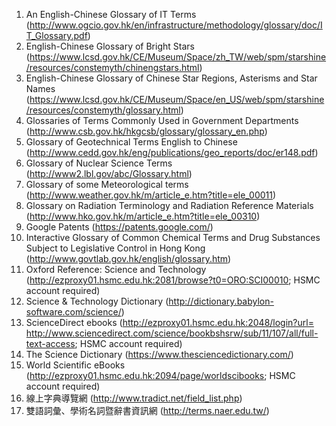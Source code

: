1.	An English-Chinese Glossary of IT Terms (http://www.ogcio.gov.hk/en/infrastructure/methodology/glossary/doc/IT_Glossary.pdf)
2.	English-Chinese Glossary of Bright Stars (https://www.lcsd.gov.hk/CE/Museum/Space/zh_TW/web/spm/starshine/resources/constemyth/chinengstars.html)
3.	English-Chinese Glossary of Chinese Star Regions, Asterisms and Star Names (https://www.lcsd.gov.hk/CE/Museum/Space/en_US/web/spm/starshine/resources/constemyth/glossary.html)
4.	Glossaries of Terms Commonly Used in Government Departments (http://www.csb.gov.hk/hkgcsb/glossary/glossary_en.php)
5.	Glossary of Geotechnical Terms English to Chinese (http://www.cedd.gov.hk/eng/publications/geo_reports/doc/er148.pdf)
6.	Glossary of Nuclear Science Terms (http://www2.lbl.gov/abc/Glossary.html)
7.	Glossary of some Meteorological terms (http://www.weather.gov.hk/m/article_e.htm?title=ele_00011)
8.	Glossary on Radiation Terminology and Radiation Reference Materials (http://www.hko.gov.hk/m/article_e.htm?title=ele_00310)
9.	Google Patents (https://patents.google.com/)
10.	Interactive Glossary of Common Chemical Terms and Drug Substances Subject to Legislative Control in Hong Kong (http://www.govtlab.gov.hk/english/glossary.htm)
11.	Oxford Reference: Science and Technology (http://ezproxy01.hsmc.edu.hk:2081/browse?t0=ORO:SCI00010; HSMC account required)
12.	Science & Technology Dictionary (http://dictionary.babylon-software.com/science/)
13.	ScienceDirect ebooks (http://ezproxy01.hsmc.edu.hk:2048/login?url= 
http://www.sciencedirect.com/science/bookbshsrw/sub/11/107/all/full-text-access; HSMC account required)
14.	The Science Dictionary (https://www.thesciencedictionary.com/)
15.	World Scientific eBooks (http://ezproxy01.hsmc.edu.hk:2094/page/worldscibooks; HSMC account required) 
16.	線上字典導覽網 (http://www.tradict.net/field_list.php) 
17. 雙語詞彙、學術名詞暨辭書資訊網 (http://terms.naer.edu.tw/)
